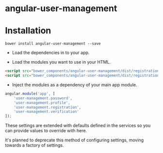# angular-user-management

# Installation
`bower install angular-user-management --save`

* Load the dependencies in to your app.

* Load the modules you want to use in your HTML.
```html
<script src="bower_components/angular-user-management/dist/registration/registration.js"></script>
<script src="bower_components/angular-user-management/dist/registration/templates.js"></script>
```

* Inject the modules as a dependency of your main app module.
```javascript
angular.module('app', [
    'user-management.password',
    'user-management.profile',
    'user-management.registration',
    'user-management.verification'
]);
```

These settings are extended with defaults defined in the services so you can provide values to override with here.

It's planned to deprecate this method of configuring settings, moving towards a factory of settings.
